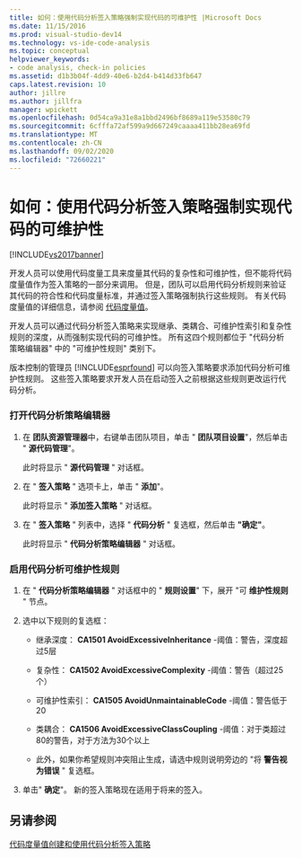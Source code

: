 ```yaml
---
title: 如何：使用代码分析签入策略强制实现代码的可维护性 |Microsoft Docs
ms.date: 11/15/2016
ms.prod: visual-studio-dev14
ms.technology: vs-ide-code-analysis
ms.topic: conceptual
helpviewer_keywords:
- code analysis, check-in policies
ms.assetid: d1b3b04f-4dd9-40e6-b2d4-b414d33fb647
caps.latest.revision: 10
author: jillre
ms.author: jillfra
manager: wpickett
ms.openlocfilehash: 0d54ca9a31e8a1bbd2496bf8689a119e53580c79
ms.sourcegitcommit: 6cfffa72af599a9d667249caaaa411bb28ea69fd
ms.translationtype: MT
ms.contentlocale: zh-CN
ms.lasthandoff: 09/02/2020
ms.locfileid: "72660221"
---
```

# <a name="how-to-enforce-maintainable-code-with-a-code-analysis-check-in-policy"></a>如何：使用代码分析签入策略强制实现代码的可维护性
[!INCLUDE[vs2017banner](../includes/vs2017banner.md)]

开发人员可以使用代码度量工具来度量其代码的复杂性和可维护性，但不能将代码度量值作为签入策略的一部分来调用。 但是，团队可以启用代码分析规则来验证其代码的符合性和代码度量标准，并通过签入策略强制执行这些规则。 有关代码度量值的详细信息，请参阅 [代码度量值](../code-quality/code-metrics-values.md)。

 开发人员可以通过代码分析签入策略来实现继承、类耦合、可维护性索引和复杂性规则的深度，从而强制实现代码的可维护性。 所有这四个规则都位于 "代码分析策略编辑器" 中的 "可维护性规则" 类别下。

 版本控制的管理员 [!INCLUDE[esprfound](../includes/esprfound-md.md)] 可以向签入策略要求添加代码分析可维护性规则。 这些签入策略要求开发人员在启动签入之前根据这些规则更改运行代码分析。

### <a name="to-open-the-code-analysis-policy-editor"></a>打开代码分析策略编辑器

1. 在 **团队资源管理器**中，右键单击团队项目，单击 " **团队项目设置**"，然后单击 " **源代码管理**"。

     此时将显示 " **源代码管理** " 对话框。

2. 在 " **签入策略** " 选项卡上，单击 " **添加**"。

     此时将显示 " **添加签入策略** " 对话框。

3. 在 " **签入策略** " 列表中，选择 " **代码分析** " 复选框，然后单击 **"确定"**。

     此时将显示 " **代码分析策略编辑器** " 对话框。

### <a name="to-enable-code-analysis-maintainability-rules"></a>启用代码分析可维护性规则

1. 在 " **代码分析策略编辑器** " 对话框中的 " **规则设置**" 下，展开 "可 **维护性规则** " 节点。

2. 选中以下规则的复选框：

    - 继承深度： **CA1501 AvoidExcessiveInheritance** -阈值：警告，深度超过5层

    - 复杂性： **CA1502 AvoidExcessiveComplexity** -阈值：警告（超过25个）

    - 可维护性索引： **CA1505 AvoidUnmaintainableCode** -阈值：警告低于20

    - 类耦合： **CA1506 AvoidExcessiveClassCoupling** -阈值：对于类超过80的警告，对于方法为30个以上

    - 此外，如果你希望规则冲突阻止生成，请选中规则说明旁边的 "将 **警告视为错误** " 复选框。

3. 单击" **确定**"。 新的签入策略现在适用于将来的签入。

## <a name="see-also"></a>另请参阅
 [代码度量值](../code-quality/code-metrics-values.md)[创建和使用代码分析签入策略](../code-quality/creating-and-using-code-analysis-check-in-policies.md)
